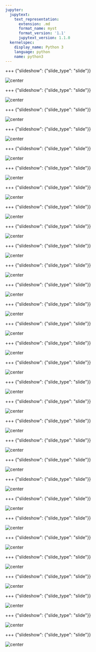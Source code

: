 ```yaml
---
jupyter:
  jupytext:
    text_representation:
      extension: .md
      format_name: myst
      format_version: '1.1'
      jupytext_version: 1.1.0
  kernelspec:
    display_name: Python 3
    language: python
    name: python3
---
```


+++ {"slideshow": {"slide_type": "slide"}}

![center](https://github.com/IBMDeveloperMEA/Your-Guide-To-Your-First-Contribution/blob/main/images/slide_images/Slide1.png?raw=true)

+++ {"slideshow": {"slide_type": "slide"}}

![center](https://github.com/IBMDeveloperMEA/Your-Guide-To-Your-First-Contribution/blob/main/images/slide_images/Slide2.png?raw=true)

+++ {"slideshow": {"slide_type": "slide"}}

![center](https://github.com/IBMDeveloperMEA/Your-Guide-To-Your-First-Contribution/blob/main/images/slide_images/Slide3.png?raw=true)

+++ {"slideshow": {"slide_type": "slide"}}

![center](https://github.com/IBMDeveloperMEA/Your-Guide-To-Your-First-Contribution/blob/main/images/slide_images/Slide4.png?raw=true)

+++ {"slideshow": {"slide_type": "slide"}}

![center](https://github.com/IBMDeveloperMEA/Your-Guide-To-Your-First-Contribution/blob/main/images/slide_images/Slide5.png?raw=true)

+++ {"slideshow": {"slide_type": "slide"}}

![center](https://github.com/IBMDeveloperMEA/Your-Guide-To-Your-First-Contribution/blob/main/images/slide_images/Slide6.png?raw=true)

+++ {"slideshow": {"slide_type": "slide"}}

![center](https://github.com/IBMDeveloperMEA/Your-Guide-To-Your-First-Contribution/blob/main/images/slide_images/Slide7.png?raw=true)

+++ {"slideshow": {"slide_type": "slide"}}

![center](https://github.com/IBMDeveloperMEA/Your-Guide-To-Your-First-Contribution/blob/main/images/slide_images/Slide8.png?raw=true)

+++ {"slideshow": {"slide_type": "slide"}}

![center](https://github.com/IBMDeveloperMEA/Your-Guide-To-Your-First-Contribution/blob/main/images/slide_images/Slide9.png?raw=true)

+++ {"slideshow": {"slide_type": "slide"}}

![center](https://github.com/IBMDeveloperMEA/Your-Guide-To-Your-First-Contribution/blob/main/images/slide_images/Slide10.png?raw=true)

+++ {"slideshow": {"slide_type": "slide"}}

![center](https://github.com/IBMDeveloperMEA/Your-Guide-To-Your-First-Contribution/blob/main/images/slide_images/Slide11.png?raw=true)

+++ {"slideshow": {"slide_type": "slide"}}

![center](https://github.com/IBMDeveloperMEA/Your-Guide-To-Your-First-Contribution/blob/main/images/slide_images/Slide12.png?raw=true)

+++ {"slideshow": {"slide_type": "slide"}}

![center](https://github.com/IBMDeveloperMEA/Your-Guide-To-Your-First-Contribution/blob/main/images/slide_images/Slide13.png?raw=true)

+++ {"slideshow": {"slide_type": "slide"}}

![center](https://github.com/IBMDeveloperMEA/Your-Guide-To-Your-First-Contribution/blob/main/images/slide_images/Slide14.png?raw=true)

+++ {"slideshow": {"slide_type": "slide"}}

![center](https://github.com/IBMDeveloperMEA/Your-Guide-To-Your-First-Contribution/blob/main/images/slide_images/Slide15.png?raw=true)

+++ {"slideshow": {"slide_type": "slide"}}

![center](https://github.com/IBMDeveloperMEA/Your-Guide-To-Your-First-Contribution/blob/main/images/slide_images/Slide16.png?raw=true)

+++ {"slideshow": {"slide_type": "slide"}}

![center](https://github.com/IBMDeveloperMEA/Your-Guide-To-Your-First-Contribution/blob/main/images/slide_images/Slide17.png?raw=true)

+++ {"slideshow": {"slide_type": "slide"}}

![center](https://github.com/IBMDeveloperMEA/Your-Guide-To-Your-First-Contribution/blob/main/images/slide_images/Slide18.png?raw=true)

+++ {"slideshow": {"slide_type": "slide"}}

![center](https://github.com/IBMDeveloperMEA/Your-Guide-To-Your-First-Contribution/blob/main/images/slide_images/Slide19.png?raw=true)

+++ {"slideshow": {"slide_type": "slide"}}

![center](https://github.com/IBMDeveloperMEA/Your-Guide-To-Your-First-Contribution/blob/main/images/slide_images/Slide20.png?raw=true)

+++ {"slideshow": {"slide_type": "slide"}}

![center](https://github.com/IBMDeveloperMEA/Your-Guide-To-Your-First-Contribution/blob/main/images/slide_images/Slide21.png?raw=true)

+++ {"slideshow": {"slide_type": "slide"}}

![center](https://github.com/IBMDeveloperMEA/Your-Guide-To-Your-First-Contribution/blob/main/images/slide_images/Slide22.png?raw=true)

+++ {"slideshow": {"slide_type": "slide"}}

![center](https://github.com/IBMDeveloperMEA/Your-Guide-To-Your-First-Contribution/blob/main/images/slide_images/Slide23.png?raw=true)

+++ {"slideshow": {"slide_type": "slide"}}

![center](https://github.com/IBMDeveloperMEA/Your-Guide-To-Your-First-Contribution/blob/main/images/slide_images/Slide24.png?raw=true)

+++ {"slideshow": {"slide_type": "slide"}}

![center](https://github.com/IBMDeveloperMEA/Your-Guide-To-Your-First-Contribution/blob/main/images/slide_images/Slide25.png?raw=true)

+++ {"slideshow": {"slide_type": "slide"}}

![center](https://github.com/IBMDeveloperMEA/Your-Guide-To-Your-First-Contribution/blob/main/images/slide_images/Slide26.png?raw=true)

+++ {"slideshow": {"slide_type": "slide"}}

![center](https://github.com/IBMDeveloperMEA/Your-Guide-To-Your-First-Contribution/blob/main/images/slide_images/Slide27.png?raw=true)

+++ {"slideshow": {"slide_type": "slide"}}

![center](https://github.com/IBMDeveloperMEA/Your-Guide-To-Your-First-Contribution/blob/main/images/slide_images/Slide28.png?raw=true)

+++ {"slideshow": {"slide_type": "slide"}}

![center](https://github.com/IBMDeveloperMEA/Your-Guide-To-Your-First-Contribution/blob/main/images/slide_images/Slide29.png?raw=true)

+++ {"slideshow": {"slide_type": "slide"}}

![center](https://github.com/IBMDeveloperMEA/Your-Guide-To-Your-First-Contribution/blob/main/images/slide_images/Slide30.png?raw=true)
